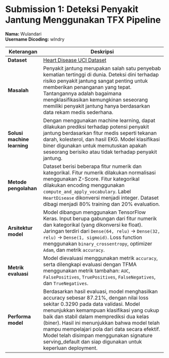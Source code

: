 # Submission 1: Deteksi Penyakit Jantung Menggunakan TFX Pipeline

**Nama:** Wulandari  
**Username Dicoding:** wlndry

| Keterangan             | Deskripsi                                                                                                                                                                                                                                                                                      |
|------------------------|--------------------------------------------------------------------------------------------------------------------------------------------------------------------------------------------------------------------------------------------------------------------------------------------------|
| **Dataset**            | [Heart Disease UCI Dataset](https://www.kaggle.com/datasets/fedesoriano/heart-failure-prediction)                                                                                                                                                                                              |
| **Masalah**            | Penyakit jantung merupakan salah satu penyebab kematian tertinggi di dunia. Deteksi dini terhadap risiko penyakit jantung sangat penting untuk memberikan penanganan yang tepat. Tantangannya adalah bagaimana mengklasifikasikan kemungkinan seseorang memiliki penyakit jantung hanya berdasarkan data rekam medis sederhana. |
| **Solusi machine learning** | Dengan menggunakan machine learning, dapat dilakukan prediksi terhadap potensi penyakit jantung berdasarkan fitur medis seperti tekanan darah, kolesterol, dan hasil EKG. Model klasifikasi biner digunakan untuk memutuskan apakah seseorang berisiko atau tidak terhadap penyakit jantung. |
| **Metode pengolahan**  | Dataset berisi beberapa fitur numerik dan kategorikal. Fitur numerik dilakukan normalisasi menggunakan Z-Score. Fitur kategorikal dilakukan encoding menggunakan `compute_and_apply_vocabulary`. Label `HeartDisease` dikonversi menjadi integer. Dataset dibagi menjadi 80% training dan 20% evaluation. |
| **Arsitektur model**   | Model dibangun menggunakan TensorFlow Keras. Input berupa gabungan dari fitur numerik dan kategorikal (yang dikonversi ke float). Jaringan terdiri dari `Dense(64, relu)` → `Dense(32, relu)` → `Dense(1, sigmoid)`. Loss function menggunakan `binary_crossentropy`, optimizer `Adam`, dan metrik `accuracy`. |
| **Metrik evaluasi**    | Model dievaluasi menggunakan metrik `accuracy`, serta dilengkapi evaluasi dengan TFMA menggunakan metrik tambahan: `AUC`, `FalsePositives`, `TruePositives`, `FalseNegatives`, dan `TrueNegatives`. |
| **Performa model**     | Berdasarkan hasil evaluasi, model menghasilkan accuracy sebesar 87.21%, dengan nilai loss sekitar 0.3290 pada data validasi. Model menunjukkan kemampuan klasifikasi yang cukup baik dan stabil dalam memprediksi dua kelas (biner). Hasil ini menunjukkan bahwa model telah mampu mempelajari pola dari data secara efektif. Model telah disimpan menggunakan signature serving_default dan siap digunakan untuk keperluan deployment. |
